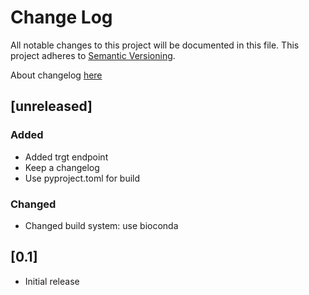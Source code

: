 # Change Log
All notable changes to this project will be documented in this file.
This project adheres to [Semantic Versioning](http://semver.org/).

About changelog [here](https://keepachangelog.com/en/1.1.0/)

## [unreleased]
### Added
- Added trgt endpoint
- Keep a changelog
- Use pyproject.toml for build
### Changed
- Changed build system: use bioconda

## [0.1]
- Initial release